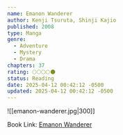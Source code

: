 ```yaml
---
name: Emanon Wanderer
author: Kenji Tsuruta, Shinji Kajio
published: 2008
type: Manga
genre:
  - Adventure
  - Mystery
  - Drama
chapters: 37
rating: 🌕🌕🌕🌕🌑
status: Reading
date: 2025-04-12 00:42:12 -0500
updated: 2025-04-12 00:42:12 -0500
---
```


![[emanon-wanderer.jpg|300]]

Book Link: [Emanon Wanderer](https://myanimelist.net/manga/36903/Sasurai_Emanon)
